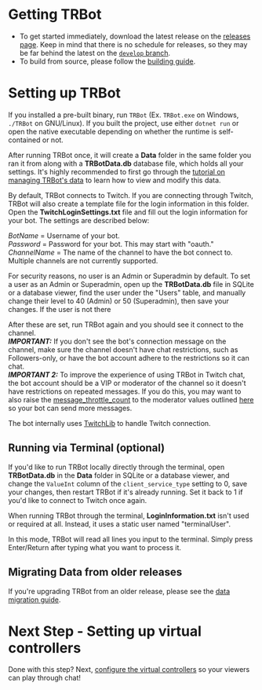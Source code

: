 # Getting TRBot
* To get started immediately, download the latest release on the [releases page](https://github.com/teamradish/TRTwitchPlaysBot/releases). Keep in mind that there is no schedule for releases, so they may be far behind the latest on the [`develop` branch](https://github.com/teamradish/TRTwitchPlaysBot/tree/develop).
* To build from source, please follow the [building guide](./Building.md).

# Setting up TRBot
If you installed a pre-built binary, run `TRBot` (Ex. `TRBot.exe` on Windows, `./TRBot` on GNU/Linux). If you built the project, use either `dotnet run` or open the native executable depending on whether the runtime is self-contained or not.

After running TRBot once, it will create a **Data** folder in the same folder you ran it from along with a **TRBotData.db** database file, which holds all your settings. It's highly recommended to first go through the [tutorial on managing TRBot's data](./Managing-Data.md) to learn how to view and modify this data.

By default, TRBot connects to Twitch. If you are connecting through Twitch, TRBot will also create a template file for the login information in this folder. Open the **TwitchLoginSettings.txt** file and fill out the login information for your bot. The settings are described below:

*BotName* = Username of your bot.<br />
*Password* = Password for your bot. This may start with "oauth."<br />
*ChannelName* = The name of the channel to have the bot connect to. Multiple channels are not currently supported.

For security reasons, no user is an Admin or Superadmin by default. To set a user as an Admin or Superadmin, open up the **TRBotData.db** file in SQLite or a database viewer, find the user under the "Users" table, and manually change their level to 40 (Admin) or 50 (Superadmin), then save your changes. If the user is not there

After these are set, run TRBot again and you should see it connect to the channel.
<br />***IMPORTANT:*** If you don't see the bot's connection message on the channel, make sure the channel doesn't have chat restrictions, such as Followers-only, or have the bot account adhere to the restrictions so it can chat.
<br />***IMPORTANT 2:*** To improve the experience of using TRBot in Twitch chat, the bot account should be a VIP or moderator of the channel so it doesn't have restrictions on repeated messages. If you do this, you may want to also raise the [message_throttle_count](./Settings-Documentation.md#message_throttle_count) to the moderator values outlined [here](https://dev.twitch.tv/docs/irc/guide#command--message-limits) so your bot can send more messages.

The bot internally uses [TwitchLib](https://github.com/TwitchLib/TwitchLib) to handle Twitch connection.

## Running via Terminal (optional)
If you'd like to run TRBot locally directly through the terminal, open **TRBotData.db** in the **Data** folder in SQLite or a database viewer, and change the `ValueInt` column of the `client_service_type` setting to 0, save your changes, then restart TRBot if it's already running. Set it back to 1 if you'd like to connect to Twitch once again.

When running TRBot through the terminal, **LoginInformation.txt** isn't used or required at all. Instead, it uses a static user named "terminalUser".

In this mode, TRBot will read all lines you input to the terminal. Simply press Enter/Return after typing what you want to process it.

## Migrating Data from older releases
If you're upgrading TRBot from an older release, please see the [data migration guide](./Migrating-Data.md).

# Next Step - Setting up virtual controllers
Done with this step? Next, [configure the virtual controllers](./Setup-VController.md) so your viewers can play through chat!
